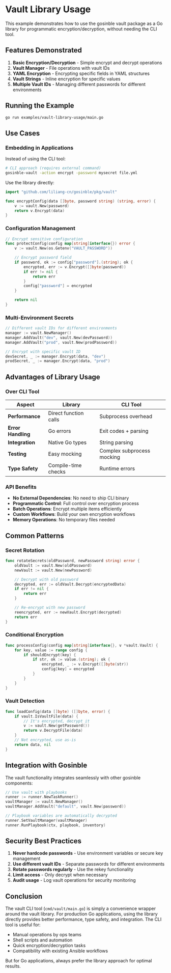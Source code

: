 # Vault Library Usage

This example demonstrates how to use the gosinble vault package as a Go library for programmatic encryption/decryption, without needing the CLI tool.

## Features Demonstrated

1. **Basic Encryption/Decryption** - Simple encrypt and decrypt operations
2. **Vault Manager** - File operations with vault IDs
3. **YAML Encryption** - Encrypting specific fields in YAML structures
4. **Vault Strings** - Inline encryption for specific values
5. **Multiple Vault IDs** - Managing different passwords for different environments

## Running the Example

```bash
go run examples/vault-library-usage/main.go
```

## Use Cases

### Embedding in Applications

Instead of using the CLI tool:

```bash
# CLI approach (requires external command)
gosinble-vault -action encrypt -password mysecret file.yml
```

Use the library directly:

```go
import "github.com/liliang-cn/gosinble/pkg/vault"

func encryptConfig(data []byte, password string) (string, error) {
    v := vault.New(password)
    return v.Encrypt(data)
}
```

### Configuration Management

```go
// Encrypt sensitive configuration
func protectConfig(config map[string]interface{}) error {
    v := vault.New(os.Getenv("VAULT_PASSWORD"))

    // Encrypt password field
    if password, ok := config["password"].(string); ok {
        encrypted, err := v.Encrypt([]byte(password))
        if err != nil {
            return err
        }
        config["password"] = encrypted
    }

    return nil
}
```

### Multi-Environment Secrets

```go
// Different vault IDs for different environments
manager := vault.NewManager()
manager.AddVault("dev", vault.New(devPassword))
manager.AddVault("prod", vault.New(prodPassword))

// Encrypt with specific vault ID
devSecret, _ := manager.Encrypt(data, "dev")
prodSecret, _ := manager.Encrypt(data, "prod")
```

## Advantages of Library Usage

### Over CLI Tool

| Aspect             | Library               | CLI Tool                   |
| ------------------ | --------------------- | -------------------------- |
| **Performance**    | Direct function calls | Subprocess overhead        |
| **Error Handling** | Go errors             | Exit codes + parsing       |
| **Integration**    | Native Go types       | String parsing             |
| **Testing**        | Easy mocking          | Complex subprocess mocking |
| **Type Safety**    | Compile-time checks   | Runtime errors             |

### API Benefits

- **No External Dependencies**: No need to ship CLI binary
- **Programmatic Control**: Full control over encryption process
- **Batch Operations**: Encrypt multiple items efficiently
- **Custom Workflows**: Build your own encryption workflows
- **Memory Operations**: No temporary files needed

## Common Patterns

### Secret Rotation

```go
func rotateSecrets(oldPassword, newPassword string) error {
    oldVault := vault.New(oldPassword)
    newVault := vault.New(newPassword)

    // Decrypt with old password
    decrypted, err := oldVault.Decrypt(encryptedData)
    if err != nil {
        return err
    }

    // Re-encrypt with new password
    reencrypted, err := newVault.Encrypt(decrypted)
    return err
}
```

### Conditional Encryption

```go
func processConfig(config map[string]interface{}, v *vault.Vault) {
    for key, value := range config {
        if shouldEncrypt(key) {
            if str, ok := value.(string); ok {
                encrypted, _ := v.Encrypt([]byte(str))
                config[key] = encrypted
            }
        }
    }
}
```

### Vault Detection

```go
func loadConfig(data []byte) ([]byte, error) {
    if vault.IsVaultFile(data) {
        // It's encrypted, decrypt it
        v := vault.New(getPassword())
        return v.DecryptFile(data)
    }
    // Not encrypted, use as-is
    return data, nil
}
```

## Integration with Gosinble

The vault functionality integrates seamlessly with other gosinble components:

```go
// Use vault with playbooks
runner := runner.NewTaskRunner()
vaultManager := vault.NewManager()
vaultManager.AddVault("default", vault.New(password))

// Playbook variables are automatically decrypted
runner.SetVaultManager(vaultManager)
runner.RunPlaybook(ctx, playbook, inventory)
```

## Security Best Practices

1. **Never hardcode passwords** - Use environment variables or secure key management
2. **Use different vault IDs** - Separate passwords for different environments
3. **Rotate passwords regularly** - Use the rekey functionality
4. **Limit access** - Only decrypt when necessary
5. **Audit usage** - Log vault operations for security monitoring

## Conclusion

The vault CLI tool (`cmd/vault/main.go`) is simply a convenience wrapper around the vault library. For production Go applications, using the library directly provides better performance, type safety, and integration. The CLI tool is useful for:

- Manual operations by ops teams
- Shell scripts and automation
- Quick encryption/decryption tasks
- Compatibility with existing Ansible workflows

But for Go applications, always prefer the library approach for optimal results.
